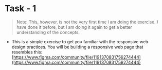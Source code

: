 # Task - 1

> Note: This, however, is not the very first time I am doing the exercise. I have done it before, but I am doing it again to get a better understanding of the concepts.

- This is a simple exercise to get you familiar with the responsive web design practices. You will be building a responsive web page that resembles this: [https://www.figma.com/community/file/1191370831759274444](https://www.figma.com/community/file/1191370831759274444)

